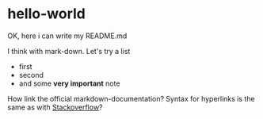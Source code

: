# hello-world

OK, here i can write my README.md

I think with mark-down.
Let's try a list
- first
- second
- and some **very important** note

How link the official markdown-documentation?
Syntax for hyperlinks is the same as with [Stackoverflow](http://www.stackoverflow.com)? 
